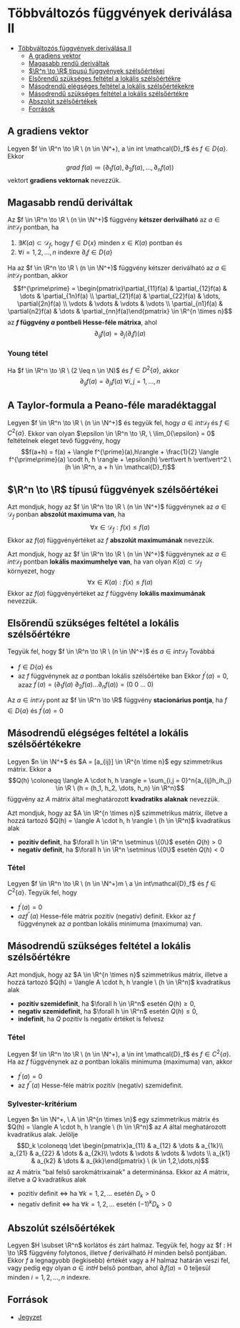 # Többváltozós függvények deriválása II

<!--toc:start-->
- [Többváltozós függvények deriválása II](#többváltozós-függvények-deriválása-ii)
  - [A gradiens vektor](#a-gradiens-vektor)
  - [Magasabb rendű deriváltak](#magasabb-rendű-deriváltak)
  - [$\R^n \to \R$ típusú függvények szélsőértékei](#rn-to-r-típusú-függvények-szélsőértékei)
  - [Elsőrendű szükséges feltétel a lokális szélsőértékre](#elsőrendű-szükséges-feltétel-a-lokális-szélsőértékre)
  - [Másodrendű elégséges feltétel a lokális szélsőértékekre](#másodrendű-elégséges-feltétel-a-lokális-szélsőértékekre)
  - [Másodrendű szükséges feltétel a lokális szélsőértékre](#másodrendű-szükséges-feltétel-a-lokális-szélsőértékre)
  - [Abszolút szélsőértékek](#abszolút-szélsőértékek)
  - [Források](#források)
<!--toc:end-->

## A gradiens vektor
Legyen $f \in \R^n \to \R \ (n \in \N^+), a \in int \mathcal{D}_f$ és $f \in D\{a\}$. Ekkor
$$grad \ f(a) \coloneqq (\partial_1f(a), \partial_2f(a), \dots,\partial_nf(a))$$ vektort **gradiens vektornak** nevezzük.

## Magasabb rendű deriváltak
Az $f \in \R^n \to \R \ (n \in \N^+)$ függvény **kétszer deriválható** az $a \in int \mathcal{D}_f$ pontban, ha 
1. $\exists K(a) \subset \mathcal{D}_f$, hogy $f \in D\{x\}$ minden $x \in K(a)$ pontban és
2. $\forall i = 1,2,\dots,n$ indexre $\partial_if \in D\{a\}$


Ha az $f \in \R^n \to \R \ (n \in \N^+)$ függvény kétszer deriválható az $a \in int \mathcal{D}_f$ pontban, akkor
$$f^{\prime\prime} = \begin{pmatrix}\partial_{11}f(a) & \partial_{12}f(a) & \dots & \partial_{1n}f(a) \\ \partial_{21}f(a) & \partial_{22}f(a) & \dots, \partial{2n}f(a) \\ \vdots & \vdots & \vdots & \vdots \\
\partial_{n1}f(a) & \partial{n2}f(a) & \dots & \partial_{nn}f(a)\end{pmatrix} \in \R^{n \times n}$$ az **$f$ függvény $a$ pontbeli Hesse-féle mátrixa**, ahol
$$\partial_{ij}f(a) = \partial_j(\partial_if)(a)$$

### Young tétel
Ha $f \in \R^n \to \R \ (2 \leq n \in \N)$ és $f \in D^2\{a\}$, akkor
$$\partial_{ij}f(a) = \partial_{ji}f(a) \ \forall i,j = 1, \dots, n$$

## A Taylor-formula a Peano-féle maradéktaggal
Legyen $f \in \R^n \to \R \ (n \in \N^+)$ és tegyük fel, hogy $a \in int\mathcal{D}_f$ és $f \in C^2\{a\}$. Ekkor van olyan $\epsilon \in \R^n \to \R, \ \lim_0{\epsilon} = 0$ feltételnek eleget tevő függvény, hogy
$$f(a+h) = f(a) + \langle f^{\prime}(a),h\rangle + \frac{1}{2} \langle f^{\prime\prime}(a) \codt h, h \rangle + \epsilon(h) \vert\vert h \vert\vert^2 \ (h \in \R^n, a + h \in \mathcal{D}_f)$$

## $\R^n \to \R$ típusú függvények szélsőértékei
Azt mondjuk, hogy az $f \in \R^n \to \R \ (n \in \N^+)$ függvénynek az $a \in \mathcal{D}_f$ ponban **abszolút maximuma van**, ha
$$\forall x \in \mathcal{D}_f : f(x) \leq f(a)$$
Ekkor az $f(a)$ függvényértéket az $f$ **abszolút maximumának** nevezzük.

Azt mondjuk, hogy az $f \in \R^n \to \R \ (n \in \N^+)$ függvénynek az $a \in int\mathcal{D}_f$ pontban **lokális maximumhelye van**, ha van olyan $K(a) \subset \mathcal{D}_f$ környezet, hogy
$$\forall x \in K(a): f(x) \leq f(a)$$
Ekkor az $f(a)$ függvényértéket az $f$ függvény **lokális maximumának** nevezzük.

## Elsőrendű szükséges feltétel a lokális szélsőértékre
Tegyük fel, hogy $f \in \R^n \to \R \ (n \in \N^+)$ és $a \in int \mathcal{D}_f$ Továbbá
- $f \in D\{a\}$ és
- az $f$ függvénynek az $a$ pontban lokális szélsőértéke ban
Ekkor $f^{\prime}(a) = 0$, azaz $f^{\prime}(a) = (\partial_1f(a) \ \partial_2f(a) \dots \partial_nf(a)) = (0 \ 0 \ \dots \ 0)$

Az $a \in int \mathcal{D}_f$ pont az $f \in \R^n \to \R$ függvény **stacionárius pontja**, ha $f \in D\{a\}$ és $f^{\prime}(a) = 0$

## Másodrendű elégséges feltétel a lokális szélsőértékekre
Legyen $n \in \N^+$ és $A = [a_{ij}] \in \R^{n \time n}$ egy szimmetrikus mátrix. Ekkor a
$$Q(h) \coloneqq \langle A \cdot h, h \rangle = \sum_{i,j = 0}^n{a_{ij}h_ih_j} \in \R \ (h = (h_1, h_2, \dots, h_n) \in \R^n)$$ függvény az $A$ mátrix által meghatározott **kvadratiks alaknak** nevezzük.

Azt mondjuk, hogy az $A \in \R^{n \times n}$ szimmetrikus mátrix, illetve a hozzá tartozó $Q(h) = \langle A \cdot h, h \rangle \ (h \in \R^n)$ kvadratikus alak
- **pozitív definit**, ha $\forall h \in \R^n \setminus \{0\}$ esetén $Q(h) > 0$
- **negatív definit**, ha $\forall h \in \R^n \setminus \{0\}$ esetén $Q(h) < 0$

### Tétel
Legyen $f \in \R^n \to \R \ (n \in \N^+)m \ a \in int\mathcal{D}_f$ és $f \in C^2\{a\}$. Tegyük fel, hogy
- $f^{\prime}(a) = 0$
- $az f^{\prime\prime}(a)$ Hesse-féle mátrix pozitív (negatív) definit.
Ekkor az $f$ függvénynek az $a$ pontban lokális minimuma (maximuma) van.

## Másodrendű szükséges feltétel a lokális szélsőértékre
Azt mondjuk, hogy az $A \in \R^{n \times n}$ szimmetrikus mátrix, illetve a hozzá tartozó $Q(h) = \langle A \cdot h, h \rangle \ (h \in \R^n)$ kvadratikus alak
- **pozitív szemidefinit**, ha $\forall h \in \R^n$ esetén $Q(h) \geq 0$,
- **negativ szemidefinit**, ha $\forall h \in \R^n$ esetén $Q(h) \leq 0$,
- **indefinit**, ha $Q$ pozitív ls negatív értéket is felvesz

### Tétel
Legyen $f \in \R^n \to \R \ (n \in \N^+), a \in int \mathcal{D}_f$ és $f \in C^2\{a\}$. Ha az $f$ függvénynek az $a$ pontban lokális minimuma (maximuma) van, akkor
- $f^{\prime}(a) = 0$
- az $f^{\prime\prime}(a)$ Hesse-féle mátrix pozitív (negatív) szemidefinit.

### Sylvester-kritérium
Legyen $n \in \N^+, \ A \in \R^{n \times \n}$ egy szimmetrikus mátrix és $Q(h) = \langle A \cdot h, h \rangle \ (h \in \R^n)$ az $A$ által meghatározott kvadratikus alak. Jelölje
$$D_k \coloneqq \det \begin{pmatrix}a_{11} & a_{12} & \dots & a_{1k}\\
a_{21} & a_{22} & \dots & a_{2k}\\
\vdots & \vdots & \vdots & \vdots \\
a_{k1} & a_{k2} & \dots & a_{kk}\end{pmatrix} \ (k \in 1,2,\dots,n)$$
az $A$ mátrix "bal felső sarokmátrixainak" a determinánsa. Ekkor az $A$ mátrix, illetve a $Q$ kvadratikus alak
- pozitív definit $\iff$ ha $\forall k = 1,2, \dots$ esetén $D_k > 0$
- negatív definit $\iff$ ha $\forall k = 1,2, \dots$ esetén $(-1)^kD_k > 0$

## Abszolút szélsőértékek
Legyen $H \subset \R^n$ korlátos és zárt halmaz. Tegyük fel, hogy az $f : H \to \R$
függvény folytonos, illetve $f$ deriválható $H$ minden belső pontjában. Ekkor $f$ a legnagyobb
(legkisebb) értékét vagy a $H$ halmaz határán veszi fel, vagy pedig egy olyan $a \in int H$ belső
pontban, ahol $\partial_if(a) = 0$ teljesül minden $i = 1, 2, \dots, n$ indexre.
## Források
- [Jegyzet](https://numanal.inf.elte.hu/~szili/Oktatas/An_II_F_2023_tavasz/10_AnIIF-Ea_2023_tavasz.pdf)
